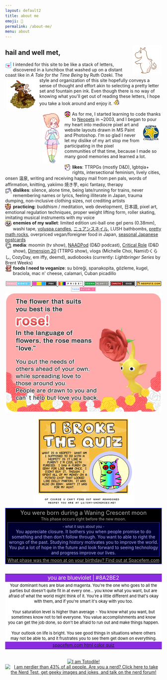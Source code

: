 ```yaml
---
layout: default2
title: about me
emoji: 💃
permalink: /about-me/
menu: about
---
```

<a target="_blank" href="https://www.deviantart.com/sqdpxl/art/moomin-to-the-groove-811004899"><img src="/graphics/toy/moomin_by_SqdPxl.gif" style="margin: 5px 0 5px 5px;" align="right" title="click for artist"/></a>
<h2>hail and well met,</h2> 
<img src="/graphics/toy/emoticons/letter-love.gif" style="margin: 0 5px 0 0;" align="left"/>
I intended for this site to be like a stack of letters, discovered in a lunchbox that washed up on a distant coast like in <i>A Tale for the Time Being</i> by Ruth Ozeki. 
<a target="_blank" href="https://www.deviantart.com/caicyo/art/Pixel-snufkin-794162961">
    <img src="/graphics/toy/snufkin_by_Caicyo.png" style="margin: 5px;" align="left" title="click for artist"/>
</a>
The style and organization of this site hopefully conveys a sense of thought and effort akin to selecting a pretty letter set and fountain pen ink. 
Even though there is no way of knowing what you'll get out of reading these letters, I hope you take a look around and enjoy it. 
<img src="/graphics/toy/emoticons/sparkle-watercolor.gif">
<br>
<br>
<a target="_blank" href="https://www.deviantart.com/fairypaws/art/steven-universe-pixels-free-to-use-539281573">
    <img src="/graphics/toy/pearl-fairypaws.png" align="left" style="margin: 5px 15px 5px 10px;" title="I'm most like Pearl, but I wish I was like Garnet"/>
</a>
<img src="/graphics/toy/emoticons/clown.gif" align="left" style="margin: 0 4px 0 0;"> 
As for me, I started learning to code thanks to <a target="_blank" href="https://www.neopets.com/userlookup.phtml?user=waterfish57">Neopets</a> in ~2003, and I began <img src="/graphics/toy/avatar-collector-neopets.gif" style="margin: 10px;" align="right" />to pour my heart into mediocre pixel art and website layouts drawn in MS Paint and Photoshop. 
I'm so glad I never let my dislike of my art stop me from participating in the pixel communities of that time, 
because I made so many good memories and learned a lot. 
<br>
<br>
<img align="left" style="margin: 0 5px 0 0;" src="/graphics/toy/emoticons/love_bear.gif" title="if you know who illustrated this, please lmk"/>
<b>likes</b>: TTRPGs (mostly D&D), lgbtqia+ rights, intersectional feminism, lively cities, onsen 温泉, writing and receiving happy mail from pen pals, words of affirmation, knitting, yakiimo 焼き芋, epic fantasy, therapy
<br>
<img align="left" style="margin: 0 5px 0 0;" src="/graphics/toy/emoticons/ahhh_bear.gif" title="if you know who illustrated this, please lmk"/>
<b>dislikes</b>: silence, alone time, being late/running for trains, never remembering names or lyrics, feeling illiterate in Japan, trauma dumping, non-inclusive clothing sizes, not crediting artists
<br>
<img align="left" style="margin: 0 5px 0 0;" src="/graphics/toy/emoticons/learning_pig.gif" title="if you know who illustrated this, please lmk"/>
<b>practicing</b>: buddhism / meditation, web development, 日本語, pixel art, emotional regulation techniques, proper weight lifting form, roller skating, imitating musical instruments with my voice
<br>
<img align="left" style="margin: 0 5px 0 0;" src="/graphics/toy/emoticons/love_cat.gif" title="if you know who illustrated this, please lmk"/>
<b>enemies of my wallet</b>: limited edition uni-ball one gel pens (0.38mm), washi tape, <a target="_blank" href="https://www.voluspa.com/">voluspa candles</a>, <a target="_blank" href="https://minimodel.jp/catalogue/nail/nuance">ニュアンスネイル</a>, LUSH bathbombs, <a target="_blank" href="https://dispeldice.com/">pretty math rocks</a>, overpriced vegan/foreigner food in Japan, <a target="_blank" href="https://www.postacollect.com/">seasonal Japanese postcards</a>
<br>
<img align="left" style="margin: 0 5px 0 0;" src="/graphics/toy/emoticons/cute_bear.gif" title="if you know who illustrated this, please lmk"/>
<b>media</b>: moomin (tv show), <a target="_blank" href="https://www.naddpod.com/">NAADPod</a> (D&D podcast), <a target="_blank" href="https://critrole.com/">Critical Role</a> (D&D show), <a target="_blank" href="https://www.dropout.tv/dimension-20">Dimension 20</a> (TTRPG show), vlogs (Michelle Choi, Namiのくらし, CozyDay, em iffy, deemd), audiobooks (currently: <i>Lightbringer Series</i>  by Brent Weeks)
<br>
<img align="left" style="margin: 0 5px 0 0;" src="/graphics/toy/emoticons/pig_eat.gif" title="if you know who illustrated this, please lmk"/>
<b>foods I need to veganize</b>: su böreği, spanakopita, gözleme, kugel, braciola, mac n' cheese, calamari, Cuban picadillo
<br>
<br>
<center>
    <a target="_blank" href="https://trovami.altervista.org/en/webmasters/makebutton">
    <img src="/graphics/toy/tags/transrights.png">
    </a>
    <a target="_blank" href="https://pixels.heylouise.space/">
    <img src="/graphics/toy/tags/lgbt_pan.png">
    </a>
    <a target="_blank" href="https://web.badges.world/">
    <img src="/graphics/toy/tags/pride2.gif">
    </a>
    <a target="_blank" href="https://trovami.altervista.org/en/webmasters/makebutton">
    <img src="/graphics/toy/tags/veganalways.png">
    </a>
    <a target="_blank" href="https://pixels.heylouise.space/">
    <img src="/graphics/toy/tags/alignment_chaotic_good.png">
    </a>
    <a target="_blank" href="https://web.badges.world/">
    <img src="/graphics/toy/tags/neopets.png">
    </a>
    <a target="_blank" href="https://web.badges.world/">
    <img src="/graphics/toy/tags/tama.png">
    </a>
    <br>
    <a target="_blank" href="https://quiz.pikminbloom.com/">
        <img style="max-width: 100%;" src="/graphics/toy/quiz/pikmin-quiz-rose.png">
    </a>
    <a target="_blank" href="https://lu.tiny-universes.net" target="_blank">
        <img style="max-width: 100%;" src="/graphics/toy/quiz/webkinz.png" title="I'm not an abandoned Neopet at all. Are you?">
    </a>
    <br>
    <!--Start Moon Phase Meme-->
    <div style="padding:3px; text-align:center; max-width:100%; color: #aaaaaa; background-color: #000000; border: 1px solid #2e2eff">
        <span style="font-size: 130%; ">You were born during a Waning Crescent moon</span><br>
        <span style="font-size: 90%">This phase occurs right before the new moon.</span><br>
        <div style="margin:3px; padding:3px; color: #aaaaff; background-color: #000030; border: 1px solid #2e2eff;">
            <span style="font-size:80%"> - what it says about you - </span>
            <br>
            You appreciate closure.  It bothers you when people promise to do something and then don't follow through.  You want to able to right the wrongs of the past.  Studying history motivates you to improve the world.  You put a lot of hope in the future and look forward to seeing technology and progress improve our lives.
        </div>
        <a target="_blank" href="http://www.spacefem.com/quizzes/moon" style="color: #aaaaaa">What phase was the moon at on your birthday?  Find out at Spacefem.com</a>
    </div>
    <!--End Moon Phase Meme-->
    <br>
    <table bgcolor="#8A2BE2" border=0 max-width="100%">
        <tr>
            <td>
                <center>
                    <font color="#FFFFFF">
                        <big>you are blueviolet | #8A2BE2</big>
                    </font>
                </center>
            </td>
        </tr>
        <tr>
            <td bgcolor="#FFFFFF">
                <center>
                    <font color="#000000" size="-1">
                        Your dominant hues are blue and magenta. 
                        You're the one who goes to all the parties but doesn't quite fit in at every one... you know what you want, but are afraid of what the world might think of it. 
                        You're a little different and that's okay with them, and if you're smart it's okay with you too.
                        <br>
                        <br>
                        Your saturation level is higher than average - You know what you want, but sometimes know not to tell everyone. 
                        You value accomplishments and know you can get the job done, so don't be afraid to run out and make things happen.
                        <br>
                        <br>
                        Your outlook on life is bright. 
                        You see good things in situations where others may not be able to, and it frustrates you to see them get down on everything.
                    </font>
                </center>
            </td>
        </tr>
        <tr>
            <td>
                <center>
                    <a href="http://spacefem.com/quizzes/colors">spacefem.com html color quiz</a>
                </center>
            </td>
        </tr>
    </table>
    <br>
    <a target="_blank" href="http://thousandroads.net/misc/pmdquiz/">
        <img style="max-width: 100%;" src="http://thousandroads.net/misc/pmdquiz/static/results/Totodile.png" alt="I am Totodile!" />
    </a>
    <a target="_blank" href="http://www.nerdtests.com/ft_nq.php">
        <img src="http://www.nerdtests.com/images/ft/nq/66fc8586df.gif" alt="I am nerdier than 43% of all people. Are you a nerd? Click here to take the Nerd Test, get geeky images and jokes, and talk on the nerd forum!">
    </a>
</center>